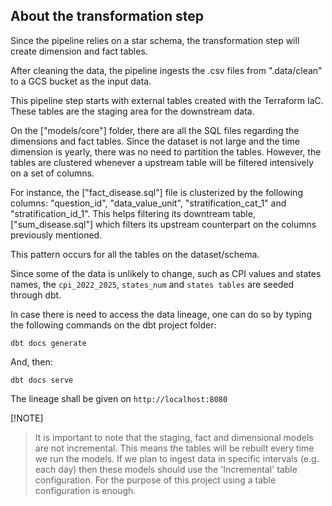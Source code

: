 ## About the transformation step

Since the pipeline relies on a star schema, the transformation step will create dimension and fact tables.

After cleaning the data, the pipeline ingests the .csv files from ".data/clean" to a GCS bucket as the input data.

This pipeline step starts with external tables created with the Terraform IaC. These tables are the staging area for the downstream data.

On the ["models/core"] folder, there are all the SQL files regarding the dimensions and fact tables. Since the dataset is not large and the time dimension is yearly, there was no need to partition the tables. However, the tables are clustered whenever a upstream table will be filtered intensively on a set of columns.

For instance, the ["fact_disease.sql"] file is clusterized by the following columns: "question_id", "data_value_unit", "stratification_cat_1" and "stratification_id_1". This helps filtering its downtream table, ["sum_disease.sql"] which filters its upstream counterpart on the columns previously mentioned.

This pattern occurs for all the tables on the dataset/schema.

Since some of the data is unlikely to change, such as CPI values and states names, the `cpi_2022_2025`, `states_num` and `states tables` are seeded through dbt.

In case there is need to access the data lineage, one can do so by typing the following commands on the dbt project folder:

```
dbt docs generate
```

And, then:

```
dbt docs serve
```

The lineage shall be given on `http://localhost:8080`

[!NOTE]
> It is important to note that the staging, fact and dimensional models are not incremental. This means the tables will be rebuilt every time we run the models. If we plan to ingest data in specific intervals (e.g. each day) then these models should use the 'Incremental' table configuration. For the purpose of this project using a table configuration is enough.
